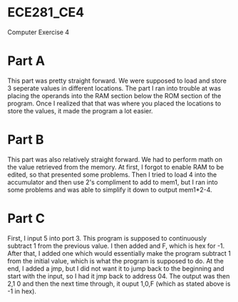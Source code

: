 ECE281_CE4
==========

Computer Exercise 4

# Part A

This part was pretty straight forward. We were supposed to load and store 3 seperate values in different locations. The part I 
ran into trouble at was placing the operands into the RAM section below the ROM section of the program. Once I realized that
that was where you placed the locations to store the values, it made the program a lot easier. 

# Part B

This part was also relatively straight forward. We had to perform math on the value retrieved from the memory. At first, I forgot to enable RAM to be edited, so that presented some problems. Then I tried to load 4 into the accumulator and then use 2's compliment to add to mem1, but I ran into some problems and was able to simplify it down to output mem1*2-4. 

# Part C

First, I input 5 into port 3. This program is supposed to continuously subtract 1 from the previous value. I then added and F, which is hex for -1. After that, I added one which would essentially make the program subtract 1 from the initial value, which is what the program is supposed to do. At the end, I added a jmp, but I did not want it to jump back to the beginning and start with the input, so I had it jmp back to address 04. The output was then 2,1 0 and then the next time through, it ouput 1,0,F (which as stated above is -1 in hex). 
